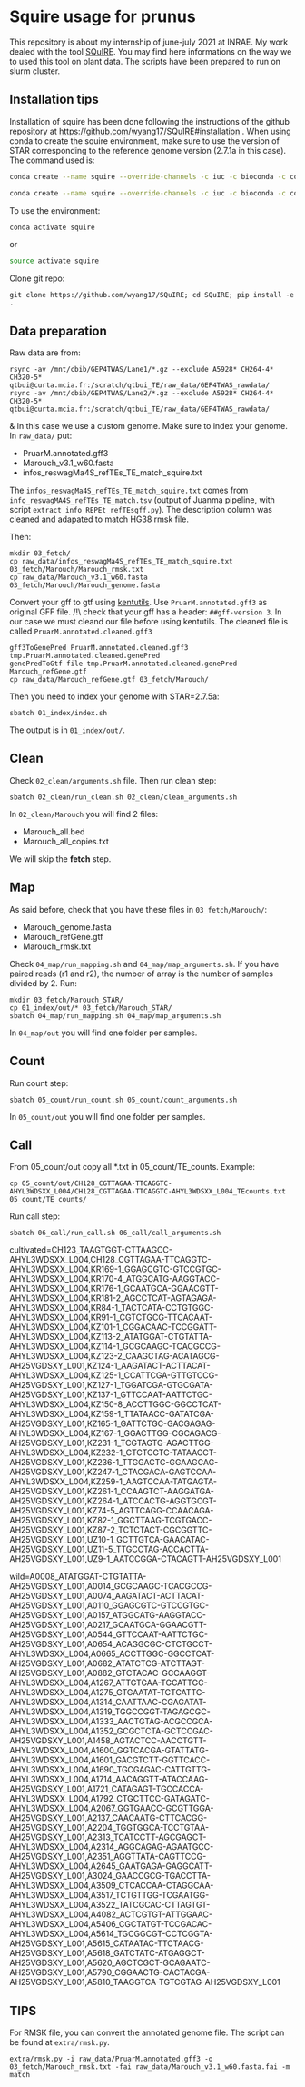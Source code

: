 # Squire usage for prunus

This repository is about my internship of june-july 2021 at INRAE.
My work dealed with the tool [SQuIRE](https://github.com/wyang17/SQuIRE). You may find here informations on the way we to used this tool on plant data.
The scripts have been prepared to run on slurm cluster.


## Installation tips

Installation of squire has been done following the instructions of the github repository at https://github.com/wyang17/SQuIRE#installation .
When using conda to create the squire environment, make sure to use the version of STAR corresponding to the reference genome version (2.7.1a in this case).
The command used is:

```bash
conda create --name squire --override-channels -c iuc -c bioconda -c conda-forge -c defaults -c r python=2.7.13 bioconductor-deseq2=1.16.1 r-base=3.4.1 r-pheatmap bioconductor-vsn bioconductor-biocparallel=1.12.0 r-ggrepel star=2.7.5a bedtools=2.25.0 samtools=1.1 stringtie=1.3.3 igvtools=2.3.93 ucsc-genepredtobed ucsc-gtftogenepred ucsc-genepredtogtf ucsc-bedgraphtobigwig r-hexbin

conda create --name squire --override-channels -c iuc -c bioconda -c conda-forge -c defaults -c r python=2.7.13 bioconductor-deseq2=1.16.1 r-base=3.4.1 r-pheatmap bioconductor-vsn bioconductor-biocparallel=1.12.0 r-ggrepel star=2.7.5a bedtools=2.25.0 samtools=1.1 stringtie=2.1.0 igvtools=2.3.93 ucsc-genepredtobed ucsc-gtftogenepred ucsc-genepredtogtf ucsc-bedgraphtobigwig r-hexbin
```

To use the environment:
```bash
conda activate squire
```
or
```bash
source activate squire
```
Clone git repo:
```
git clone https://github.com/wyang17/SQuIRE; cd SQuIRE; pip install -e .
```


## Data preparation
Raw data are from:
```
rsync -av /mnt/cbib/GEP4TWAS/Lane1/*.gz --exclude A5928* CH264-4* CH320-5* qtbui@curta.mcia.fr:/scratch/qtbui_TE/raw_data/GEP4TWAS_rawdata/
rsync -av /mnt/cbib/GEP4TWAS/Lane2/*.gz --exclude A5928* CH264-4* CH320-5* qtbui@curta.mcia.fr:/scratch/qtbui_TE/raw_data/GEP4TWAS_rawdata/
```
&
In this case we use a custom genome. Make sure to index your genome.
In `raw_data/` put:
- PruarM.annotated.gff3
- Marouch_v3.1_w60.fasta
- infos_reswagMa4S_refTEs_TE_match_squire.txt

The `infos_reswagMa4S_refTEs_TE_match_squire.txt` comes from `info_reswagMA4S_refTEs_TE_match.tsv` (output of Juanma pipeline, with script `extract_info_REPEt_refTEsgff.py`). The description column was cleaned and adapated to match HG38 rmsk file.

Then:
```
mkdir 03_fetch/
cp raw_data/infos_reswagMa4S_refTEs_TE_match_squire.txt 03_fetch/Marouch/Marouch_rmsk.txt
cp raw_data/Marouch_v3.1_w60.fasta 03_fetch/Marouch/Marouch_genome.fasta
```
Convert your gff to gtf using [kentutils](https://agat.readthedocs.io/en/latest/gff_to_gtf.html#kent-utils).
Use `PruarM.annotated.gff3` as original GFF file.
/!\ check that your gff has a header: `##gff-version 3`. In our case we must cleand our file before using kentutils.
The cleaned file is called `PruarM.annotated.cleaned.gff3`
```
gff3ToGenePred PruarM.annotated.cleaned.gff3 tmp.PruarM.annotated.cleaned.genePred
genePredToGtf file tmp.PruarM.annotated.cleaned.genePred Marouch_refGene.gtf
cp raw_data/Marouch_refGene.gtf 03_fetch/Marouch/
```

Then you need to index your genome with STAR=2.7.5a:
```
sbatch 01_index/index.sh
```
The output is in `01_index/out/`.


## Clean
Check `02_clean/arguments.sh` file.
Then run clean step:
```
sbatch 02_clean/run_clean.sh 02_clean/clean_arguments.sh
```
In `02_clean/Marouch` you will find 2 files:
- Marouch_all.bed
- Marouch_all_copies.txt

We will skip the **fetch** step.


## Map
As said before, check that you have these files in `03_fetch/Marouch/`:
- Marouch_genome.fasta
- Marouch_refGene.gtf
- Marouch_rmsk.txt

Check `04_map/run_mapping.sh` and `04_map/map_arguments.sh`.
If you have paired reads (r1 and r2), the number of array is the number of samples divided by 2.
Run:
```
mkdir 03_fetch/Marouch_STAR/
cp 01_index/out/* 03_fetch/Marouch_STAR/
sbatch 04_map/run_mapping.sh 04_map/map_arguments.sh
```
In `04_map/out` you will find one folder per samples.

## Count
Run count step:
```
sbatch 05_count/run_count.sh 05_count/count_arguments.sh
```
In `05_count/out` you will find one folder per samples.

## Call
From 05_count/out copy all \*\.txt in 05_count/TE_counts. Example:
```
cp 05_count/out/CH128_CGTTAGAA-TTCAGGTC-AHYL3WDSXX_L004/CH128_CGTTAGAA-TTCAGGTC-AHYL3WDSXX_L004_TEcounts.txt 05_count/TE_counts/
```

Run call step:
```
sbatch 06_call/run_call.sh 06_call/call_arguments.sh
```
cultivated=CH123_TAAGTGGT-CTTAAGCC-AHYL3WDSXX_L004,CH128_CGTTAGAA-TTCAGGTC-AHYL3WDSXX_L004,KR169-1_GGAGCGTC-GTCCGTGC-AHYL3WDSXX_L004,KR170-4_ATGGCATG-AAGGTACC-AHYL3WDSXX_L004,KR176-1_GCAATGCA-GGAACGTT-AHYL3WDSXX_L004,KR181-2_AGCCTCAT-AGTAGAGA-AHYL3WDSXX_L004,KR84-1_TACTCATA-CCTGTGGC-AHYL3WDSXX_L004,KR91-1_CGTCTGCG-TTCACAAT-AHYL3WDSXX_L004,KZ101-1_CGGACAAC-TCCGGATT-AHYL3WDSXX_L004,KZ113-2_ATATGGAT-CTGTATTA-AHYL3WDSXX_L004,KZ114-1_GCGCAAGC-TCACGCCG-AHYL3WDSXX_L004,KZ123-2_CAAGCTAG-ACATAGCG-AH25VGDSXY_L001,KZ124-1_AAGATACT-ACTTACAT-AHYL3WDSXX_L004,KZ125-1_CCATTCGA-GTTGTCCG-AH25VGDSXY_L001,KZ127-1_TGGATCGA-GTGCGATA-AH25VGDSXY_L001,KZ137-1_GTTCCAAT-AATTCTGC-AHYL3WDSXX_L004,KZ150-8_ACCTTGGC-GGCCTCAT-AHYL3WDSXX_L004,KZ159-1_TTATAACC-GATATCGA-AH25VGDSXY_L001,KZ165-1_GATTCTGC-GACGAGAG-AHYL3WDSXX_L004,KZ167-1_GGACTTGG-CGCAGACG-AH25VGDSXY_L001,KZ231-1_TCGTAGTG-AGACTTGG-AHYL3WDSXX_L004,KZ232-1_CTCTCGTC-TATAACCT-AH25VGDSXY_L001,KZ236-1_TTGGACTC-GGAAGCAG-AH25VGDSXY_L001,KZ247-1_CTACGACA-GAGTCCAA-AHYL3WDSXX_L004,KZ259-1_AAGTCCAA-TATGAGTA-AH25VGDSXY_L001,KZ261-1_CCAAGTCT-AAGGATGA-AH25VGDSXY_L001,KZ264-1_ATCCACTG-AGGTGCGT-AH25VGDSXY_L001,KZ74-5_AGTTCAGG-CCAACAGA-AH25VGDSXY_L001,KZ82-1_GGCTTAAG-TCGTGACC-AH25VGDSXY_L001,KZ87-2_TCTCTACT-CGCGGTTC-AH25VGDSXY_L001,UZ10-1_GCTTGTCA-GAACATAC-AH25VGDSXY_L001,UZ11-5_TTGCCTAG-ACCACTTA-AH25VGDSXY_L001,UZ9-1_AATCCGGA-CTACAGTT-AH25VGDSXY_L001

wild=A0008_ATATGGAT-CTGTATTA-AH25VGDSXY_L001,A0014_GCGCAAGC-TCACGCCG-AH25VGDSXY_L001,A0074_AAGATACT-ACTTACAT-AH25VGDSXY_L001,A0110_GGAGCGTC-GTCCGTGC-AH25VGDSXY_L001,A0157_ATGGCATG-AAGGTACC-AH25VGDSXY_L001,A0217_GCAATGCA-GGAACGTT-AH25VGDSXY_L001,A0544_GTTCCAAT-AATTCTGC-AH25VGDSXY_L001,A0654_ACAGGCGC-CTCTGCCT-AHYL3WDSXX_L004,A0665_ACCTTGGC-GGCCTCAT-AH25VGDSXY_L001,A0682_ATATCTCG-ATCTTAGT-AH25VGDSXY_L001,A0882_GTCTACAC-GCCAAGGT-AHYL3WDSXX_L004,A1267_ATTGTGAA-TGCATTGC-AHYL3WDSXX_L004,A1275_GTGAATAT-TCTCATTC-AHYL3WDSXX_L004,A1314_CAATTAAC-CGAGATAT-AHYL3WDSXX_L004,A1319_TGGCCGGT-TAGAGCGC-AHYL3WDSXX_L004,A1333_AACTGTAG-ACGCCGCA-AHYL3WDSXX_L004,A1352_GCGCTCTA-GCTCCGAC-AH25VGDSXY_L001,A1458_AGTACTCC-AACCTGTT-AHYL3WDSXX_L004,A1600_GGTCACGA-GTATTATG-AHYL3WDSXX_L004,A1601_GACGTCTT-GGTTCACC-AHYL3WDSXX_L004,A1690_TGCGAGAC-CATTGTTG-AHYL3WDSXX_L004,A1714_AACAGGTT-ATACCAAG-AH25VGDSXY_L001,A1721_CATAGAGT-TGCCACCA-AHYL3WDSXX_L004,A1792_CTGCTTCC-GATAGATC-AHYL3WDSXX_L004,A2067_GGTGAACC-GCGTTGGA-AH25VGDSXY_L001,A2137_CAACAATG-CTTCACGG-AH25VGDSXY_L001,A2204_TGGTGGCA-TCCTGTAA-AH25VGDSXY_L001,A2313_TCATCCTT-AGCGAGCT-AHYL3WDSXX_L004,A2314_AGGCAGAG-AGAATGCC-AH25VGDSXY_L001,A2351_AGGTTATA-CAGTTCCG-AHYL3WDSXX_L004,A2645_GAATGAGA-GAGGCATT-AH25VGDSXY_L001,A3024_GAACCGCG-TGACCTTA-AHYL3WDSXX_L004,A3509_CTCACCAA-CTAGGCAA-AHYL3WDSXX_L004,A3517_TCTGTTGG-TCGAATGG-AHYL3WDSXX_L004,A3522_TATCGCAC-CTTAGTGT-AHYL3WDSXX_L004,A4082_ACTCGTGT-ATTGGAAC-AHYL3WDSXX_L004,A5406_CGCTATGT-TCCGACAC-AHYL3WDSXX_L004,A5614_TGCGGCGT-CCTCGGTA-AH25VGDSXY_L001,A5615_CATAATAC-TTCTAACG-AH25VGDSXY_L001,A5618_GATCTATC-ATGAGGCT-AH25VGDSXY_L001,A5620_AGCTCGCT-GCAGAATC-AH25VGDSXY_L001,A5790_CGGAACTG-CACTACGA-AH25VGDSXY_L001,A5810_TAAGGTCA-TGTCGTAG-AH25VGDSXY_L001

## TIPS

For RMSK file, you can convert the annotated genome file.
The script can be found at `extra/rmsk.py`.
```
extra/rmsk.py -i raw_data/PruarM.annotated.gff3 -o 03_fetch/Marouch_rmsk.txt -fai raw_data/Marouch_v3.1_w60.fasta.fai -m match
```
